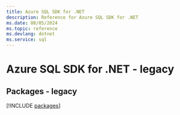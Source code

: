 ```yaml
---
title: Azure SQL SDK for .NET
description: Reference for Azure SQL SDK for .NET
ms.date: 08/05/2024
ms.topic: reference
ms.devlang: dotnet
ms.service: sql
---
```

# Azure SQL SDK for .NET - legacy
## Packages - legacy
[!INCLUDE [packages](sql-index.md)]